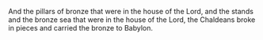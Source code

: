And the pillars of bronze that were in the house of the Lord, and the stands and the bronze sea that were in the house of the Lord, the Chaldeans broke in pieces and carried the bronze to Babylon.
